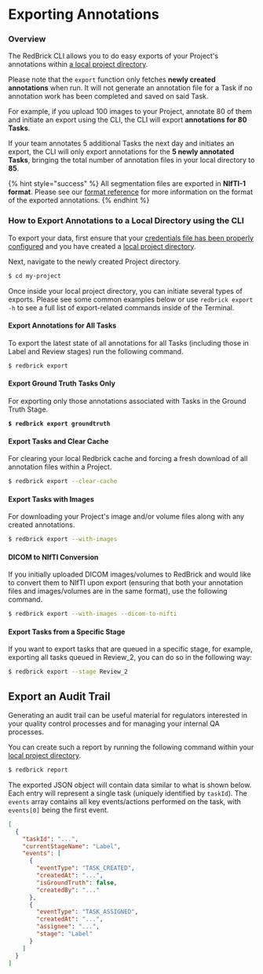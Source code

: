 # Exporting Annotations

### Overview

The RedBrick CLI allows you to do easy exports of your Project's annotations within [a local project directory](creating-and-cloning-projects.md).&#x20;

Please note that the `export` function only fetches **newly created annotations** when run. It will not generate an annotation file for a Task if no annotation work has been completed and saved on said Task.&#x20;

For example, if you upload 100 images to your Project, annotate 80 of them and initiate an export using the CLI, the CLI will export **annotations for 80 Tasks**.&#x20;

If your team annotates 5 additional Tasks the next day and initiates an export, the CLI will only export annotations for the **5 newly annotated Tasks**, bringing the total number of annotation files in your local directory to **85**.

{% hint style="success" %}
All segmentation files are exported in **NIfTI-1 format**. Please see our [format reference](../reference/export-annotation-format.md) for more information on the format of the exported annotations.
{% endhint %}



### How to Export Annotations to a Local Directory using the CLI

To export your data, first ensure that your [credentials file has been properly configured](https://docs.redbrickai.com/python-sdk/cli-overview) and you have created a [local project directory](creating-and-cloning-projects.md).&#x20;

Next, navigate to the newly created Project directory.

```bash
$ cd my-project
```

Once inside your local project directory, you can initiate several types of exports. Please see some common examples below or use `redbrick export -h` to see a full list of export-related commands inside of the Terminal.

#### Export Annotations for All Tasks

To export the latest state of all annotations for all Tasks (including those in Label and Review stages) run the following command.&#x20;

```bash
$ redbrick export
```

#### Export Ground Truth Tasks Only

For exporting only those annotations associated with Tasks in the Ground Truth Stage.

<pre class="language-bash"><code class="lang-bash"><strong>$ redbrick export groundtruth
</strong></code></pre>

#### Export Tasks and Clear Cache

For clearing your local Redbrick cache and forcing a fresh download of all annotation files within a Project.

```bash
$ redbrick export --clear-cache
```

#### Export Tasks with Images

For downloading your Project's image and/or volume files along with any created annotations.&#x20;

```bash
$ redbrick export --with-images
```

#### DICOM to NIfTI Conversion

If you initially uploaded DICOM images/volumes to RedBrick and would like to convert them to NIfTI upon export (ensuring that both your annotation files and images/volumes are in the same format), use the following command.

```bash
$ redbrick export --with-images --dicom-to-nifti
```

#### Export Tasks from a Specific Stage

If you want to export tasks that are queued in a specific stage, for example, exporting all tasks queued in Review\_2, you can do so in the following way:

```bash
$ redbrick export --stage Review_2
```

## Export an Audit Trail

Generating an audit trail can be useful material for regulators interested in your quality control processes and for managing your internal QA processes.&#x20;

You can create such a report by running the following command within your [local project directory](creating-and-cloning-projects.md).

```bash
$ redbrick report
```

The exported JSON object will contain data similar to what is shown below. Each entry will represent a single task (uniquely identified by `taskId`). The `events` array contains all key events/actions performed on the task, with `events[0]` being the first event.

```json
[
  {
    "taskId": "...",
    "currentStageName": "Label",
    "events": [
      {
        "eventType": "TASK_CREATED",
        "createdAt": "...",
        "isGroundTruth": false,
        "createdBy": "..."
      },
      {
        "eventType": "TASK_ASSIGNED",
        "createdAt": "...",
        "assignee": "...",
        "stage": "Label"
      }
    ]
  }
]
```
